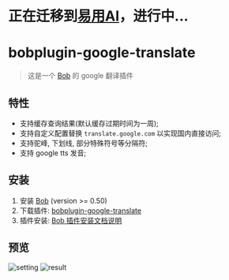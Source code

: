 # 正在迁移到[易用AI](https://easyuseai.com/)，进行中...

# bobplugin-google-translate

> 这是一个 [Bob](https://bobtranslate.com/) 的 google 翻译插件

## 特性

- 支持缓存查询结果(默认缓存过期时间为一周);
- 支持自定义配置替换 `translate.google.com` 以实现国内直接访问;
- 支持驼峰, 下划线, 部分特殊符号等分隔符;
- 支持 google tts 发音;

## 安装

1. 安装 [Bob](https://ripperhe.gitee.io/bob/#/general/quickstart/install) (version >= 0.50)
2. 下载插件: [bobplugin-google-translate](https://github.com/roojay520/bobplugin-google-translate/releases)
3. 插件安装: [Bob 插件安装文档说明](https://bobtranslate.com/guide/advance/plugin.html#%E4%BD%BF%E7%94%A8%E6%8F%92%E4%BB%B6-1)

## 预览

![setting](./images/preview-setting.png)
![result](./images/preview-result.png)

